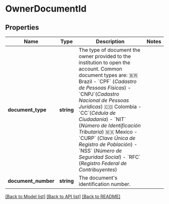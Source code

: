 # OwnerDocumentId

## Properties
Name | Type | Description | Notes
------------ | ------------- | ------------- | -------------
**document_type** | **string** | The type of document the owner provided to the institution to open the account. Common document types are:  🇧🇷 Brazil - &#x60;CPF&#x60; (*Cadastro de Pessoas Físicas*) - &#x60;CNPJ&#x60;(*Cadastro Nacional de Pessoas Jurídicas*)  🇨🇴 Colombia - &#x60;CC&#x60;(*Cédula de Ciudadanía*) - &#x60;NIT&#x60; (*Número de Identificación Tributaria*)  🇲🇽 Mexico - &#x60;CURP&#x60; (*Clave Única de Registro de Población*) - &#x60;NSS&#x60; (*Número de Seguridad Social*) - &#x60;RFC&#x60; (*Registro Federal de Contribuyentes*) | 
**document_number** | **string** | The document&#x27;s identification number. | 

[[Back to Model list]](../../README.md#documentation-for-models) [[Back to API list]](../../README.md#documentation-for-api-endpoints) [[Back to README]](../../README.md)

